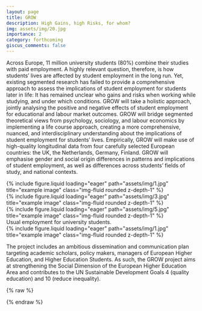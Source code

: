 ```yaml
---
layout: page
title: GROW
description: High Gains, high Risks, for whom?
img: assets/img/20.jpg
importance: 2
category: forthcoming
giscus_comments: false
---
```


Across Europe, 11 million university students (80%) combine their studies with paid employment. A highly relevant question, therefore, is how students’ lives are affected by student employment in the long run. Yet, existing segmented research has failed to provide a comprehensive approach to assess the implications of student employment for students later in life: It has remained unclear who gains and risks when working while studying, and under which conditions. GROW will take a holistic approach, jointly analysing the positive and negative effects of student employment for educational and labour market outcomes. GROW will bridge segmented theoretical views from psychology, sociology, and labour economics by implementing a life course approach, creating a more comprehensive, nuanced, and interdisciplinary understanding about the implications of student employment for students’ lives. Empirically, GROW will make use of high-quality longitudinal data from four carefully selected European countries: the UK, the Netherlands, Germany, Finland. GROW will emphasise gender and social origin differences in patterns and implications of student employment, as well as differences across students’ fields of study, and national contexts. 
<div class="row">
    <div class="col-sm mt-3 mt-md-0">
        {% include figure.liquid loading="eager" path="assets/img/1.jpg" title="example image" class="img-fluid rounded z-depth-1" %}
    </div>
    <div class="col-sm mt-3 mt-md-0">
        {% include figure.liquid loading="eager" path="assets/img/3.jpg" title="example image" class="img-fluid rounded z-depth-1" %}
    </div>
    <div class="col-sm mt-3 mt-md-0">
        {% include figure.liquid loading="eager" path="assets/img/5.jpg" title="example image" class="img-fluid rounded z-depth-1" %}
    </div>
</div>
<div class="caption">
    Usual employment for university students.
</div>
<div class="row">
    <div class="col-sm mt-3 mt-md-0">
        {% include figure.liquid loading="eager" path="assets/img/1.jpg" title="example image" class="img-fluid rounded z-depth-1" %}
    </div>
</div>
<div class="caption">
    
</div>

The project includes an ambitious dissemination and communication plan targeting academic scholars, policy makers, managers of European Higher Education, and Higher Education Students. As such, the GROW project aims at strengthening the Social Dimension of the European Higher Education Area and contributes to the UN Sustainable Development Goals 4 (quality education) and 10 (reduce inequality).


{% raw %}


{% endraw %}
